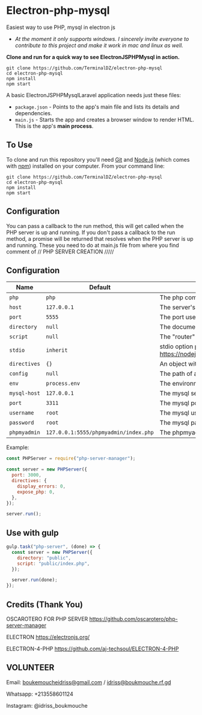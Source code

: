 # Electron-php-mysql

Easiest way to use PHP, mysql in electron js

- _At the moment it only supports windows. I sincerely invite everyone to contribute to this project and make it work in mac and linux as well._

**Clone and run for a quick way to see ElectronJSPHPMysql in action.**

```
git clone https://github.com/TerminalDZ/electron-php-mysql
cd electron-php-mysql
npm install
npm start
```

A basic ElectronJSPHPMysqlLaravel application needs just these files:

- `package.json` - Points to the app's main file and lists its details and dependencies.
- `main.js` - Starts the app and creates a browser window to render HTML. This is the app's **main process**.

## To Use

To clone and run this repository you'll need [Git](https://git-scm.com) and [Node.js](https://nodejs.org/en/download/) (which comes with [npm](http://npmjs.com)) installed on your computer. From your command line:

```
git clone https://github.com/TerminalDZ/electron-php-mysql
cd electron-php-mysql
npm install
npm start
```

## Configuration

You can pass a callback to the run method, this will get called when the PHP server is up and running. If you don't pass a callback to the run method, a promise will be returned that resolves when the PHP server is up and running. These you need to do at main.js file from where you find comment of // PHP SERVER CREATION /////

## Configuration

| Name         | Default                               | Description                                                                                                        |
| ------------ | ------------------------------------- | ------------------------------------------------------------------------------------------------------------------ |
| `php`        | `php`                                 | The php command file                                                                                               |
| `host`       | `127.0.0.1`                           | The server's host                                                                                                  |
| `port`       | `5555`                                | The port used                                                                                                      |
| `directory`  | `null`                                | The document root. By default is the current working directory                                                     |
| `script`     | `null`                                | The "router" script                                                                                                |
| `stdio`      | `inherit`                             | stdio option passed to the spawned process - https://nodejs.org/api/child_process.html#child_process_options_stdio |
| `directives` | `{}`                                  | An object with the custom PHP directives                                                                           |
| `config`     | `null`                                | The path of a custom php.ini file                                                                                  |
| `env`        | `process.env`                         | The environment variables passed                                                                                   |
| `mysql-host` | `127.0.0.1`                           | The mysql server's host                                                                                            |
| `port`       | `3311`                                | The mysql port used                                                                                                |
| `username`   | `root`                                | The mysql username used                                                                                            |
| `password`   | `root`                                | The mysql password used                                                                                            |
| `phpmyadmin` | `127.0.0.1:5555/phpmyadmin/index.php` | The phpmyadmin username : root \ password : root                                                                   |

Example:

```js
const PHPServer = require("php-server-manager");

const server = new PHPServer({
  port: 3000,
  directives: {
    display_errors: 0,
    expose_php: 0,
  },
});

server.run();
```

## Use with gulp

```js
gulp.task("php-server", (done) => {
  const server = new PHPServer({
    directory: "public",
    script: "public/index.php",
  });

  server.run(done);
});
```

## Credits (Thank You)

OSCAROTERO FOR PHP SERVER
https://github.com/oscarotero/php-server-manager

ELECTRON
https://electronjs.org/

ELECTRON-4-PHP
https://github.com/aj-techsoul/ELECTRON-4-PHP

## VOLUNTEER

Email: boukemoucheidriss@gmail.com / idriss@boukmouche.rf.gd

Whatsapp: +213558601124

Instagram: @idriss_boukmouche
